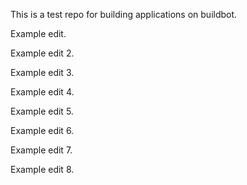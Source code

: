 This is a test repo for building applications on buildbot.

Example edit.

Example edit 2.

Example edit 3.

Example edit 4.

Example edit 5.

Example edit 6.

Example edit 7.

Example edit 8.
